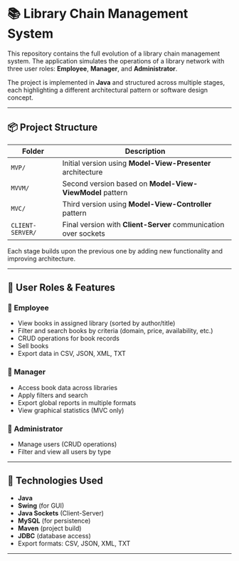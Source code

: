 # 📚 Library Chain Management System

This repository contains the full evolution of a library chain management system. The application simulates the operations of a library network with three user roles: **Employee**, **Manager**, and **Administrator**.

The project is implemented in **Java** and structured across multiple stages, each highlighting a different architectural pattern or software design concept.

---

## 📦 Project Structure

| Folder           | Description                                                   |
|------------------|---------------------------------------------------------------|
| `MVP/`           | Initial version using **Model-View-Presenter** architecture   |
| `MVVM/`          | Second version based on **Model-View-ViewModel** pattern      |
| `MVC/`           | Third version using **Model-View-Controller** pattern         |
| `CLIENT-SERVER/`  | Final version with **Client-Server** communication over sockets |

Each stage builds upon the previous one by adding new functionality and improving architecture.

---

## 👤 User Roles & Features

### 🔹 Employee
- View books in assigned library (sorted by author/title)
- Filter and search books by criteria (domain, price, availability, etc.)
- CRUD operations for book records
- Sell books
- Export data in CSV, JSON, XML, TXT

### 🔹 Manager
- Access book data across libraries
- Apply filters and search
- Export global reports in multiple formats
- View graphical statistics (MVC only)

### 🔹 Administrator
- Manage users (CRUD operations)
- Filter and view all users by type

---

## 🧱 Technologies Used

- **Java**
- **Swing** (for GUI)
- **Java Sockets** (Client-Server)
- **MySQL** (for persistence)
- **Maven** (project build)
- **JDBC** (database access)
- Export formats: CSV, JSON, XML, TXT

---
